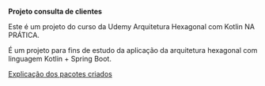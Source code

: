 **Projeto consulta de clientes**

Este é um projeto do curso da Udemy Arquitetura Hexagonal com Kotlin NA PRÁTICA.

É um projeto para fins de estudo da aplicação da arquitetura hexagonal com linguagem Kotlin + Spring Boot.

[Explicação dos pacotes criados](./Arquitetura.md)